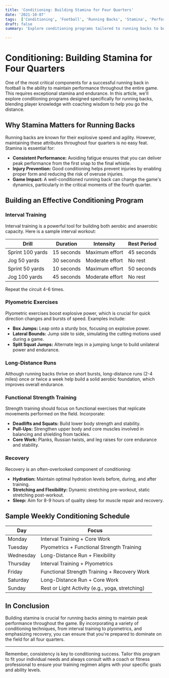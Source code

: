 ```yaml
---
title: 'Conditioning: Building Stamina for Four Quarters'
date: '2021-10-07'
tags:  ['Conditioning', 'Football', 'Running Backs', 'Stamina', 'Performance', 'Training', 'Athlete', 'Endurance', 'Fitness']
draft: false
summary: 'Explore conditioning programs tailored to running backs to build stamina and maintain peak performance throughout all four quarters of the game.'

---
```


# Conditioning: Building Stamina for Four Quarters

One of the most critical components for a successful running back in football is the ability to maintain performance throughout the entire game. This requires exceptional stamina and endurance. In this article, we'll explore conditioning programs designed specifically for running backs, blending player knowledge with coaching wisdom to help you go the distance.

## Why Stamina Matters for Running Backs

Running backs are known for their explosive speed and agility. However, maintaining these attributes throughout four quarters is no easy feat. Stamina is essential for:

- **Consistent Performance:** Avoiding fatigue ensures that you can deliver peak performance from the first snap to the final whistle.
- **Injury Prevention:** Good conditioning helps prevent injuries by enabling proper form and reducing the risk of overuse injuries.
- **Game Impact:** A well-conditioned running back can change the game's dynamics, particularly in the critical moments of the fourth quarter.

## Building an Effective Conditioning Program

### Interval Training

Interval training is a powerful tool for building both aerobic and anaerobic capacity. Here is a sample interval workout:

| Drill | Duration | Intensity | Rest Period |
|-------|----------|-----------|-------------|
| Sprint 100 yards | 15 seconds | Maximum effort | 45 seconds |
| Jog 50 yards | 30 seconds | Moderate effort | No rest |
| Sprint 50 yards | 10 seconds | Maximum effort | 50 seconds |
| Jog 100 yards | 45 seconds | Moderate effort | No rest |

Repeat the circuit 4-6 times.

### Plyometric Exercises

Plyometric exercises boost explosive power, which is crucial for quick direction changes and bursts of speed. Examples include:

- **Box Jumps:** Leap onto a sturdy box, focusing on explosive power.
- **Lateral Bounds:** Jump side to side, simulating the cutting motions used during a game.
- **Split Squat Jumps:** Alternate legs in a jumping lunge to build unilateral power and endurance.

### Long-Distance Runs

Although running backs thrive on short bursts, long-distance runs (2-4 miles) once or twice a week help build a solid aerobic foundation, which improves overall endurance.

### Functional Strength Training

Strength training should focus on functional exercises that replicate movements performed on the field. Incorporate:

- **Deadlifts and Squats:** Build lower body strength and stability.
- **Pull-Ups:** Strengthen upper body and core muscles involved in balancing and shielding from tackles.
- **Core Work:** Planks, Russian twists, and leg raises for core endurance and stability.

### Recovery

Recovery is an often-overlooked component of conditioning:

- **Hydration:** Maintain optimal hydration levels before, during, and after training.
- **Stretching and Flexibility:** Dynamic stretching pre-workout, static stretching post-workout.
- **Sleep:** Aim for 8-9 hours of quality sleep for muscle repair and recovery.

## Sample Weekly Conditioning Schedule

| Day       | Focus                                            |
|-----------|--------------------------------------------------|
| Monday    | Interval Training + Core Work                    |
| Tuesday   | Plyometrics + Functional Strength Training       |
| Wednesday | Long-Distance Run + Flexibility                  |
| Thursday  | Interval Training + Plyometrics                  |
| Friday    | Functional Strength Training + Recovery Work     |
| Saturday  | Long-Distance Run + Core Work                    |
| Sunday    | Rest or Light Activity (e.g., yoga, stretching)  |

## In Conclusion

Building stamina is crucial for running backs aiming to maintain peak performance throughout the game. By incorporating a variety of conditioning techniques, from interval training to plyometrics, and emphasizing recovery, you can ensure that you're prepared to dominate on the field for all four quarters.

---

Remember, consistency is key to conditioning success. Tailor this program to fit your individual needs and always consult with a coach or fitness professional to ensure your training regimen aligns with your specific goals and ability levels.